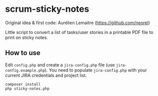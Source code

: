 # scrum-sticky-notes

Original idea & first code: Aurélien Lemaitre (https://github.com/neorel)

Little script to convert a list of tasks/user stories in a printable PDF file to print on sticky notes.

## How to use

Edit `config.php` and create a `jira-config.php` file (use `jira-config.example.php`).
You need to populate `jira-config.php` with your current JIRA credentials and project list.

```
composer install
php sticky-notes.php
```

